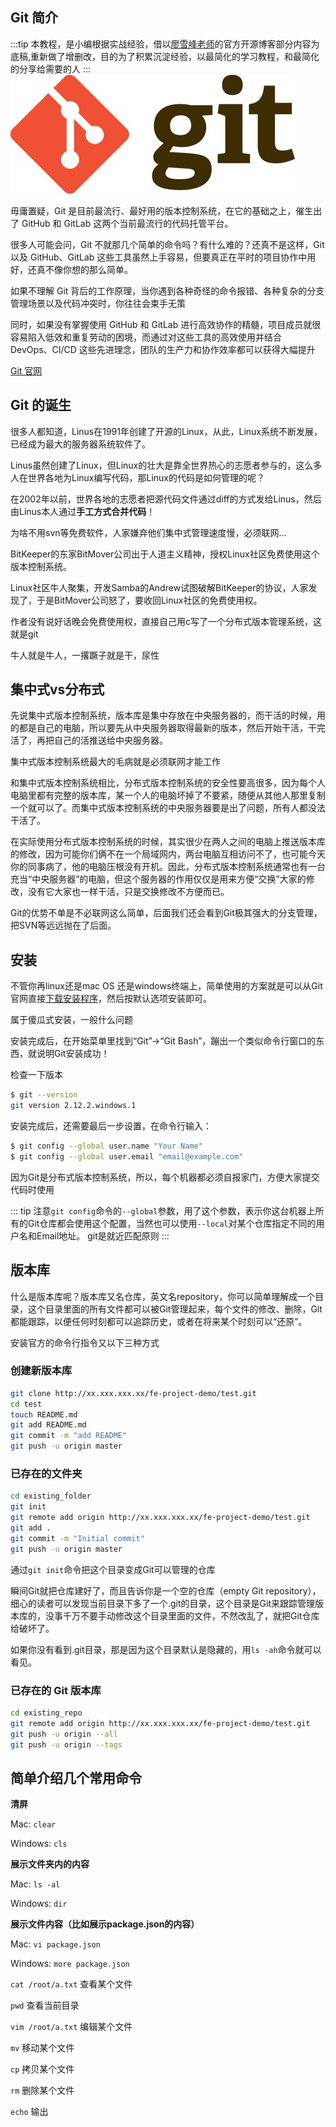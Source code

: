 ## Git 简介
:::tip
本教程，是小编根据实战经验，借以[廖雪峰老师](https://www.liaoxuefeng.com)的官方开源博客部分内容为底稿,重新做了增删改，目的为了积累沉淀经验，以最简化的学习教程，和最简化的分享给需要的人
:::
![git](./imgs/git.jpg)

毋庸置疑，Git 是目前最流行、最好用的版本控制系统，在它的基础之上，催生出了 GitHub 和 GitLab 这两个当前最流行的代码托管平台。

很多人可能会问，Git 不就那几个简单的命令吗？有什么难的？还真不是这样，Git 以及 GitHub、GitLab 这些工具虽然上手容易，但要真正在平时的项目协作中用好，还真不像你想的那么简单。

如果不理解 Git 背后的工作原理，当你遇到各种奇怪的命令报错、各种复杂的分支管理场景以及代码冲突时，你往往会束手无策

同时，如果没有掌握使用 GitHub 和 GitLab 进行高效协作的精髓，项目成员就很容易陷入低效和重复劳动的困境，而通过对这些工具的高效使用并结合 DevOps、CI/CD 这些先进理念，团队的生产力和协作效率都可以获得大幅提升

[Git 官网](https://git-scm.com/)

## Git 的诞生
很多人都知道，Linus在1991年创建了开源的Linux，从此，Linux系统不断发展，已经成为最大的服务器系统软件了。

Linus虽然创建了Linux，但Linux的壮大是靠全世界热心的志愿者参与的，这么多人在世界各地为Linux编写代码，那Linux的代码是如何管理的呢？

在2002年以前，世界各地的志愿者把源代码文件通过diff的方式发给Linus，然后由Linus本人通过**手工方式合并代码**！

为啥不用svn等免费软件，人家嫌弃他们集中式管理速度慢，必须联网...

BitKeeper的东家BitMover公司出于人道主义精神，授权Linux社区免费使用这个版本控制系统。

Linux社区牛人聚集，开发Samba的Andrew试图破解BitKeeper的协议，人家发现了，于是BitMover公司怒了，要收回Linux社区的免费使用权。

作者没有说好话晚会免费使用权，直接自己用c写了一个分布式版本管理系统，这就是git

牛人就是牛人，一撂蹶子就是干，尿性

## 集中式vs分布式

先说集中式版本控制系统，版本库是集中存放在中央服务器的，而干活的时候，用的都是自己的电脑，所以要先从中央服务器取得最新的版本，然后开始干活，干完活了，再把自己的活推送给中央服务器。

集中式版本控制系统最大的毛病就是必须联网才能工作

和集中式版本控制系统相比，分布式版本控制系统的安全性要高很多，因为每个人电脑里都有完整的版本库，某一个人的电脑坏掉了不要紧，随便从其他人那里复制一个就可以了。而集中式版本控制系统的中央服务器要是出了问题，所有人都没法干活了。

在实际使用分布式版本控制系统的时候，其实很少在两人之间的电脑上推送版本库的修改，因为可能你们俩不在一个局域网内，两台电脑互相访问不了，也可能今天你的同事病了，他的电脑压根没有开机。因此，分布式版本控制系统通常也有一台充当“中央服务器”的电脑，但这个服务器的作用仅仅是用来方便“交换”大家的修改，没有它大家也一样干活，只是交换修改不方便而已。

Git的优势不单是不必联网这么简单，后面我们还会看到Git极其强大的分支管理，把SVN等远远抛在了后面。

## 安装

不管你再linux还是mac OS 还是windows终端上，简单使用的方案就是可以从Git官网直接[下载安装程序](https://git-scm.com/downloads)，然后按默认选项安装即可。

属于傻瓜式安装，一般什么问题

安装完成后，在开始菜单里找到“Git”->“Git Bash”，蹦出一个类似命令行窗口的东西，就说明Git安装成功！

检查一下版本

```sh
$ git --version
git version 2.12.2.windows.1
```
安装完成后，还需要最后一步设置，在命令行输入：

```sh
$ git config --global user.name "Your Name"
$ git config --global user.email "email@example.com"
```
因为Git是分布式版本控制系统，所以，每个机器都必须自报家门，方便大家提交代码时使用

::: tip 
注意`git config`命令的`--global`参数，用了这个参数，表示你这台机器上所有的Git仓库都会使用这个配置，当然也可以使用`--local`对某个仓库指定不同的用户名和Email地址。 git是就近匹配原则
:::

## 版本库
什么是版本库呢？版本库又名仓库，英文名repository，你可以简单理解成一个目录，这个目录里面的所有文件都可以被Git管理起来，每个文件的修改、删除，Git都能跟踪，以便任何时刻都可以追踪历史，或者在将来某个时刻可以“还原”。

安装官方的命令行指令又以下三种方式

### 创建新版本库
```sh
git clone http://xx.xxx.xxx.xx/fe-project-demo/test.git
cd test
touch README.md
git add README.md
git commit -m "add README"
git push -u origin master
```

### 已存在的文件夹
```sh
cd existing_folder
git init
git remote add origin http://xx.xxx.xxx.xx/fe-project-demo/test.git
git add .
git commit -m "Initial commit"
git push -u origin master
```
通过`git init`命令把这个目录变成Git可以管理的仓库

瞬间Git就把仓库建好了，而且告诉你是一个空的仓库（empty Git repository），细心的读者可以发现当前目录下多了一个.git的目录，这个目录是Git来跟踪管理版本库的，没事千万不要手动修改这个目录里面的文件，不然改乱了，就把Git仓库给破坏了。

如果你没有看到.git目录，那是因为这个目录默认是隐藏的，用`ls -ah`命令就可以看见。

### 已存在的 Git 版本库
```sh
cd existing_repo
git remote add origin http://xx.xxx.xxx.xx/fe-project-demo/test.git
git push -u origin --all
git push -u origin --tags
```
## 简单介绍几个常用命令

**清屏**

Mac: `clear`

Windows: `cls`

**展示文件夹内的内容**

Mac: `ls -al`

Windows: `dir`

**展示文件内容（比如展示package.json的内容）**

Mac: `vi package.json`

Windows: `more package.json`

`cat /root/a.txt` 查看某个文件

`pwd` 查看当前目录

`vim /root/a.txt` 编辑某个文件

`mv` 移动某个文件

`cp` 拷贝某个文件

`rm` 删除某个文件

`echo` 输出


